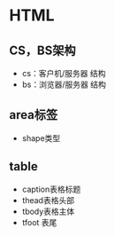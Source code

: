 # HTML

## CS，BS架构

* cs：客户机/服务器 结构
* bs：浏览器/服务器 结构

## area标签

* shape类型

## table

* caption表格标题
* thead表格头部
* tbody表格主体
* tfoot 表尾